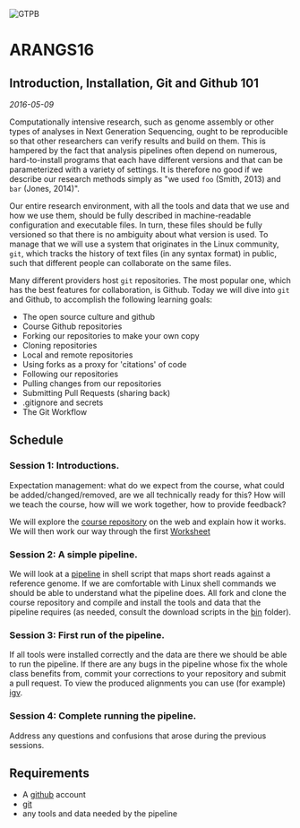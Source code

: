 ![GTPB](http://gtpb.igc.gulbenkian.pt/bicourses/images/GTPB2015logo.png "GTPB")

ARANGS16
========
Introduction, Installation, Git and Github 101 
----------------------------------------------
*2016-05-09*

Computationally intensive research, such as genome assembly or other types of analyses in
Next Generation Sequencing, ought to be reproducible so that other researchers can verify
results and build on them. This is hampered by the fact that analysis pipelines often
depend on numerous, hard-to-install programs that each have different versions and that 
can be parameterized with a variety of settings. It is therefore no good if we describe 
our research methods simply as "we used `foo` (Smith, 2013) and `bar` (Jones, 2014)".

Our entire research environment, with all the tools and data that we use and how we use 
them, should be fully described in machine-readable configuration and executable files. 
In turn, these files should be fully versioned so that there is no ambiguity about what 
version is used. To manage that we will use a system that originates in the Linux 
community, `git`, which tracks the history of text files (in any syntax format) in public,
such that different people can collaborate on the same files.

Many different providers host `git` repositories. The most popular one, which has the best
features for collaboration, is Github. Today we will dive into `git` and Github, to 
accomplish the following learning goals:

- The open source culture and github
- Course Github repositories
- Forking our repositories to make your own copy
- Cloning repositories
- Local and remote repositories
- Using forks as a proxy for 'citations' of code
- Following our repositories
- Pulling changes from our repositories
- Submitting Pull Requests (sharing back)
- .gitignore and secrets
- The Git Workflow

Schedule
--------

### Session 1: Introductions. 

Expectation management: what do we expect from the course, what could be 
added/changed/removed, are we all technically ready for this? How will we teach the 
course, how will we work together, how to provide feedback?

We will explore the [course repository](https://github.com/rvosa/arangs2016) on the web and 
explain how it works. We will then work our way through the first [Worksheet](https://github.com/rvosa/arangs2016/blob/master/docs/2016-05-09/github/Worksheet.md)

### Session 2: A simple pipeline. 

We will look at a 
[pipeline](https://github.com/rvosa/arangs2016/blob/master/bin/pipeline.sh) in shell 
script that maps short reads against a reference genome. If we are comfortable with Linux 
shell commands we should be able to understand what the pipeline does. All fork and clone 
the course repository and compile and install the tools and data that the pipeline 
requires (as needed, consult the download scripts in the 
[bin](https://github.com/rvosa/arangs2016/tree/master/bin) folder).

### Session 3: First run of the pipeline. 
 
If all tools were installed correctly and the data are there we should be able to run the 
pipeline. If there are any bugs in the pipeline whose fix the whole class benefits from, 
commit your corrections to your repository and submit a pull request. To view the produced 
alignments you can use (for example) [igv](http://www.broadinstitute.org/igv/).

### Session 4: Complete running the pipeline. 

Address any questions and confusions that arose during the previous sessions.

Requirements
------------

- A [github](http://github.com) account
- [git](http://git-scm.com/downloads)
- any tools and data needed by the pipeline
